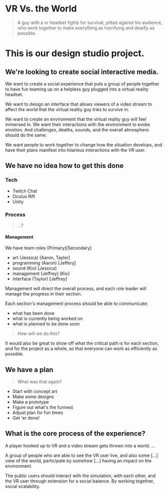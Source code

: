 # VR Vs. the World
> A guy with a vr headset fights for survival, pitted against his audience, who work together to make everything as horrifying and deadly as possible.

# This is our design studio project.
## We're looking to create social interactive media.

We want to create a social experience that puts a group of people together to have fun teaming up on a helpless guy plugged into a virtual reality headset.

We want to design an interface that allows viewers of a video stream to affect the world that the virtual reality guy tries to survive in.

We want to create an environment that the virtual reality guy will feel immersed in. We want their interactions with the environment to evoke emotion. And challenges, deaths, sounds, and the overall atmosphere should do the same.

We want people to work together to change how the situation develops, and have their plans manifest into hilarious interactions with the VR user.

## We have no idea how to get this done
### Tech
- Twitch Chat
- Oculus Rift
- Unity

### Process
> ...?

#### Management
We have team roles (Primary)[Secondary]
- art (Jessica) [Aaron, Taylor]
- programming (Aaron) [Jeffery]
- sound (Kio) [Jessica]
- management (Jeffrey) [Kio]
- interface (Taylor) [Jeffrey]

Management will direct the overall process, and each role leader will manage the progress in their section.

Each section's management process should be able to communicate:
- what has been done
- what is currently being worked on
- what is planned to be done soon

> How will we do this?

It would also be great to show off what the critical path is for each section, and for the project as a whole, so that everyone can work as efficiently as possible.

## We have a plan
> What was that again?

- Start with concept art
- Make some designs
- Make a prototype
- Figure out what's the funnest
- Adjust plan for fun times
- Get 'er done!

## What is the core process of the experience?

A player hooked up to VR and a video stream gets thrown into a world.
...

A group of people who are able to see the VR user live, and also some [...] view of the world, participate by somehow [...] having an impact on the environment.

The public users should interact with the simulation, with each other, and the VR user through extension for a social balance. By working together, social scalability.
